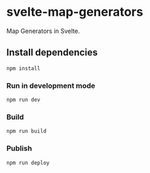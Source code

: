 # svelte-map-generators

Map Generators in Svelte.

## Install dependencies

```
npm install
```

### Run in development mode

```
npm run dev
```

### Build

```
npm run build
```

### Publish

```
npm run deploy
```
